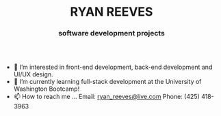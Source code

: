 <div id="header" align="center"><h1><b>RYAN REEVES</h1>
  <h3>software development projects</h3></b>
  <br>
  
<img src="https://komarev.com/ghpvc/?username=your-github-username&style=flat-square&color=blue" alt=""/></div>

- 👀 I’m interested in front-end development, back-end development and UI/UX design.
- 🌱 I’m currently learning full-stack development at the University of Washington Bootcamp!
- 📫 How to reach me ...
  Email: ryan_reeves@live.com
  Phone: (425) 418-3963



<!---
rreeves1996/rreeves1996 is a ✨ special ✨ repository because its `README.md` (this file) appears on your GitHub profile.
You can click the Preview link to take a look at your changes.
--->
